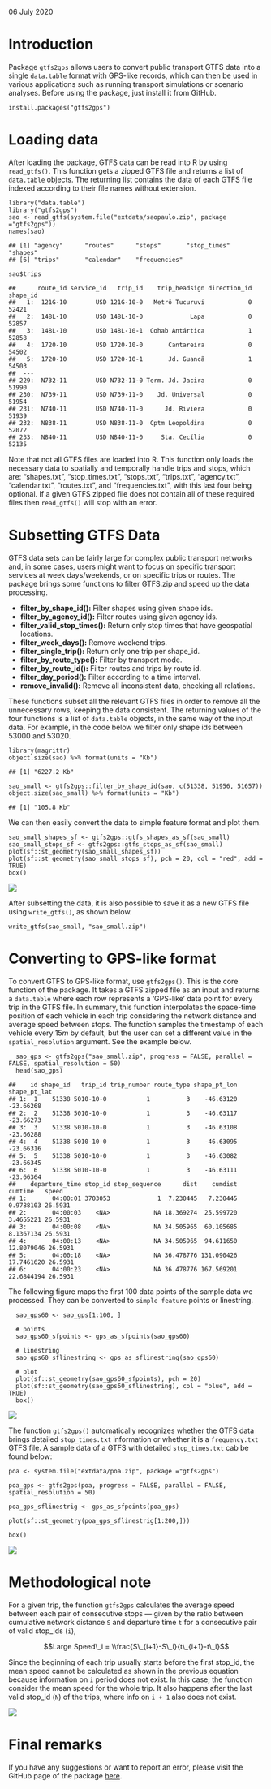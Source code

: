 06 July 2020

Introduction
============

Package `gtfs2gps` allows users to convert public transport GTFS data
into a single `data.table` format with GPS-like records, which can then
be used in various applications such as running transport simulations or
scenario analyses. Before using the package, just install it from
GitHub.

    install.packages("gtfs2gps")

Loading data
============

After loading the package, GTFS data can be read into R by using
`read_gtfs()`. This function gets a zipped GTFS file and returns a list
of `data.table` objects. The returning list contains the data of each
GTFS file indexed according to their file names without extension.

    library("data.table")
    library("gtfs2gps")
    sao <- read_gtfs(system.file("extdata/saopaulo.zip", package ="gtfs2gps"))
    names(sao)

    ## [1] "agency"      "routes"      "stops"       "stop_times"  "shapes"     
    ## [6] "trips"       "calendar"    "frequencies"

    sao$trips

    ##      route_id service_id   trip_id    trip_headsign direction_id shape_id
    ##   1:  121G-10        USD 121G-10-0   Metrô Tucuruvi            0    52421
    ##   2:  148L-10        USD 148L-10-0             Lapa            0    52857
    ##   3:  148L-10        USD 148L-10-1  Cohab Antártica            1    52858
    ##   4:  1720-10        USD 1720-10-0       Cantareira            0    54502
    ##   5:  1720-10        USD 1720-10-1       Jd. Guancã            1    54503
    ##  ---                                                                     
    ## 229:  N732-11        USD N732-11-0 Term. Jd. Jacira            0    51990
    ## 230:  N739-11        USD N739-11-0    Jd. Universal            0    51954
    ## 231:  N740-11        USD N740-11-0      Jd. Riviera            0    51939
    ## 232:  N838-11        USD N838-11-0  Cptm Leopoldina            0    52072
    ## 233:  N840-11        USD N840-11-0     Sta. Cecília            0    52135

Note that not all GTFS files are loaded into R. This function only loads
the necessary data to spatially and temporally handle trips and stops,
which are: “shapes.txt”, “stop\_times.txt”, “stops.txt”, “trips.txt”,
“agency.txt”, “calendar.txt”, “routes.txt”, and “frequencies.txt”, with
this last four being optional. If a given GTFS zipped file does not
contain all of these required files then `read_gtfs()` will stop with an
error.

Subsetting GTFS Data
====================

GTFS data sets can be fairly large for complex public transport networks
and, in some cases, users might want to focus on specific transport
services at week days/weekends, or on specific trips or routes. The
package brings some functions to filter GTFS.zip and speed up the data
processing.

-   **filter\_by\_shape\_id():** Filter shapes using given shape ids.
-   **filter\_by\_agency\_id():** Filter routes using given agency ids.
-   **filter\_valid\_stop\_times():** Return only stop times that have
    geospatial locations.
-   **filter\_week\_days():** Remove weekend trips.
-   **filter\_single\_trip():** Return only one trip per shape\_id.
-   **filter\_by\_route\_type():** Filter by transport mode.
-   **filter\_by\_route\_id():** Filter routes and trips by route id.
-   **filter\_day\_period():** Filter according to a time interval.
-   **remove\_invalid():** Remove all inconsistent data, checking all
    relations.

These functions subset all the relevant GTFS files in order to remove
all the unnecessary rows, keeping the data consistent. The returning
values of the four functions is a list of `data.table` objects, in the
same way of the input data. For example, in the code below we filter
only shape ids between 53000 and 53020.

    library(magrittr)
    object.size(sao) %>% format(units = "Kb")

    ## [1] "6227.2 Kb"

    sao_small <- gtfs2gps::filter_by_shape_id(sao, c(51338, 51956, 51657))
    object.size(sao_small) %>% format(units = "Kb")

    ## [1] "105.8 Kb"

We can then easily convert the data to simple feature format and plot
them.

    sao_small_shapes_sf <- gtfs2gps::gtfs_shapes_as_sf(sao_small)
    sao_small_stops_sf <- gtfs2gps::gtfs_stops_as_sf(sao_small)
    plot(sf::st_geometry(sao_small_shapes_sf))
    plot(sf::st_geometry(sao_small_stops_sf), pch = 20, col = "red", add = TRUE)
    box()

![](C:/Users/pedro/AppData/Local/Temp/RtmpQ5iuLn/preview-9b28579a57fb.dir/intro_to_gtfs2gps_files/figure-markdown_strict/sao_small_shapes_sf-1.png)

After subsetting the data, it is also possible to save it as a new GTFS
file using `write_gtfs()`, as shown below.

    write_gtfs(sao_small, "sao_small.zip")

Converting to GPS-like format
=============================

To convert GTFS to GPS-like format, use `gtfs2gps()`. This is the core
function of the package. It takes a GTFS zipped file as an input and
returns a `data.table` where each row represents a ‘GPS-like’ data point
for every trip in the GTFS file. In summary, this function interpolates
the space-time position of each vehicle in each trip considering the
network distance and average speed between stops. The function samples
the timestamp of each vehicle every 15*m* by default, but the user can
set a different value in the `spatial_resolution` argument. See the
example below.

      sao_gps <- gtfs2gps("sao_small.zip", progress = FALSE, parallel = FALSE, spatial_resolution = 50)
      head(sao_gps)

    ##    id shape_id   trip_id trip_number route_type shape_pt_lon shape_pt_lat
    ## 1:  1    51338 5010-10-0           1          3    -46.63120    -23.66268
    ## 2:  2    51338 5010-10-0           1          3    -46.63117    -23.66273
    ## 3:  3    51338 5010-10-0           1          3    -46.63108    -23.66288
    ## 4:  4    51338 5010-10-0           1          3    -46.63095    -23.66316
    ## 5:  5    51338 5010-10-0           1          3    -46.63082    -23.66345
    ## 6:  6    51338 5010-10-0           1          3    -46.63111    -23.66364
    ##    departure_time stop_id stop_sequence      dist    cumdist    cumtime   speed
    ## 1:       04:00:01 3703053             1  7.230445   7.230445  0.9788103 26.5931
    ## 2:       04:00:03    <NA>            NA 18.369274  25.599720  3.4655221 26.5931
    ## 3:       04:00:08    <NA>            NA 34.505965  60.105685  8.1367134 26.5931
    ## 4:       04:00:13    <NA>            NA 34.505965  94.611650 12.8079046 26.5931
    ## 5:       04:00:18    <NA>            NA 36.478776 131.090426 17.7461620 26.5931
    ## 6:       04:00:23    <NA>            NA 36.478776 167.569201 22.6844194 26.5931

The following figure maps the first 100 data points of the sample data
we processed. They can be converted to `simple feature` points or
linestring.

      sao_gps60 <- sao_gps[1:100, ]
      
      # points
      sao_gps60_sfpoints <- gps_as_sfpoints(sao_gps60)
      
      # linestring
      sao_gps60_sflinestring <- gps_as_sflinestring(sao_gps60)

      # plot
      plot(sf::st_geometry(sao_gps60_sfpoints), pch = 20)
      plot(sf::st_geometry(sao_gps60_sflinestring), col = "blue", add = TRUE)
      box()

![](C:/Users/pedro/AppData/Local/Temp/RtmpQ5iuLn/preview-9b28579a57fb.dir/intro_to_gtfs2gps_files/figure-markdown_strict/unnamed-chunk-6-1.png)

The function `gtfs2gps()` automatically recognizes whether the GTFS data
brings detailed `stop_times.txt` information or whether it is a
`frequency.txt` GTFS file. A sample data of a GTFS with detailed
`stop_times.txt` cab be found below:

    poa <- system.file("extdata/poa.zip", package ="gtfs2gps")

    poa_gps <- gtfs2gps(poa, progress = FALSE, parallel = FALSE, spatial_resolution = 50)

    poa_gps_sflinestrig <- gps_as_sfpoints(poa_gps)

    plot(sf::st_geometry(poa_gps_sflinestrig[1:200,]))

    box()

![](C:/Users/pedro/AppData/Local/Temp/RtmpQ5iuLn/preview-9b28579a57fb.dir/intro_to_gtfs2gps_files/figure-markdown_strict/unnamed-chunk-7-1.png)

Methodological note
===================

For a given trip, the function `gtfs2gps` calculates the average speed
between each pair of consecutive stops — given by the ratio between
cumulative network distance `S` and departure time `t` for a consecutive
pair of valid stop\_ids (`i`),

$$Large Speed\_i = \\frac{S\_{i+1}-S\_i}{t\_{i+1}-t\_i}$$

Since the beginning of each trip usually starts before the first
stop\_id, the mean speed cannot be calculated as shown in the previous
equation because information on `i` period does not exist. In this case,
the function consider the mean speed for the whole trip. It also happens
after the last valid stop\_id (`N`) of the trips, where info on `i + 1`
also does not exist.

![](https://github.com/ipeaGIT/gtfs2gps/blob/master/man/figures/speed.PNG)

Final remarks
=============

If you have any suggestions or want to report an error, please visit the
GitHub page of the package [here](https://github.com/ipeaGIT/gtfs2gps).
